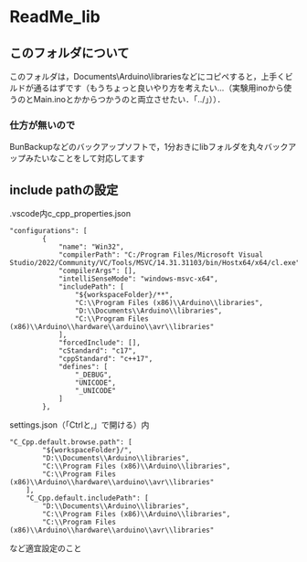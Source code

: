 # ReadMe_lib

## このフォルダについて

このフォルダは，Documents\Arduino\librariesなどにコピペすると，上手くビルドが通るはずです（もうちょっと良いやり方を考えたい…（実験用inoから使うのとMain.inoとかからつかうのと両立させたい．「../」））．

### 仕方が無いので

BunBackupなどのバックアップソフトで，1分おきにlibフォルダを丸々バックアップみたいなことをして対応してます

## include pathの設定

.vscode内c_cpp_properties.json

```
"configurations": [
        {
            "name": "Win32",
            "compilerPath": "C:/Program Files/Microsoft Visual Studio/2022/Community/VC/Tools/MSVC/14.31.31103/bin/Hostx64/x64/cl.exe",
            "compilerArgs": [],
            "intelliSenseMode": "windows-msvc-x64",
            "includePath": [
                "${workspaceFolder}/**",
                "C:\\Program Files (x86)\\Arduino\\libraries",
                "D:\\Documents\\Arduino\\libraries",
                "C:\\Program Files (x86)\\Arduino\\hardware\\arduino\\avr\\libraries"
            ],
            "forcedInclude": [],
            "cStandard": "c17",
            "cppStandard": "c++17",
            "defines": [
                "_DEBUG",
                "UNICODE",
                "_UNICODE"
            ]
        },
```

settings.json（「Ctrlと,」で開ける）内

```
"C_Cpp.default.browse.path": [
        "${workspaceFolder}/",
        "D:\\Documents\\Arduino\\libraries",
        "C:\\Program Files (x86)\\Arduino\\libraries",
        "C:\\Program Files (x86)\\Arduino\\hardware\\arduino\\avr\\libraries"
    ],
    "C_Cpp.default.includePath": [
        "D:\\Documents\\Arduino\\libraries",
        "C:\\Program Files (x86)\\Arduino\\libraries",
        "C:\\Program Files (x86)\\Arduino\\hardware\\arduino\\avr\\libraries"
```

など適宜設定のこと

